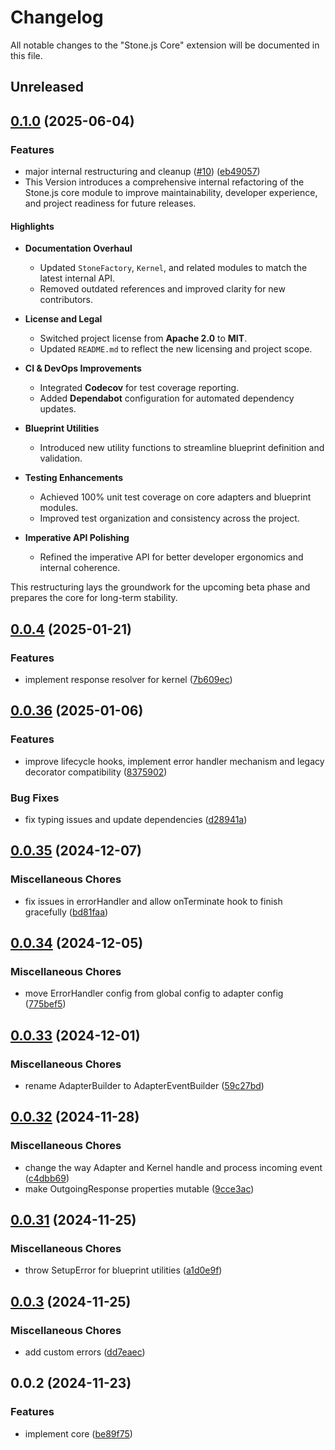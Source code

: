 # Changelog

All notable changes to the "Stone.js Core" extension will be documented in this file.

## Unreleased


## [0.1.0](https://github.com/stonemjs/core/compare/v0.0.4...v0.1.0) (2025-06-04)


### Features

* major internal restructuring and cleanup ([#10](https://github.com/stonemjs/core/issues/10)) ([eb49057](https://github.com/stonemjs/core/commit/eb4905700b68d877c83920dea41d27fb1c7f6b98))
* This Version introduces a comprehensive internal refactoring of the Stone.js core module to improve maintainability, developer experience, and project readiness for future releases.

#### Highlights

* **Documentation Overhaul**

  * Updated `StoneFactory`, `Kernel`, and related modules to match the latest internal API.
  * Removed outdated references and improved clarity for new contributors.

* **License and Legal**

  * Switched project license from **Apache 2.0** to **MIT**.
  * Updated `README.md` to reflect the new licensing and project scope.

* **CI & DevOps Improvements**

  * Integrated **Codecov** for test coverage reporting.
  * Added **Dependabot** configuration for automated dependency updates.

* **Blueprint Utilities**

  * Introduced new utility functions to streamline blueprint definition and validation.

* **Testing Enhancements**

  * Achieved 100% unit test coverage on core adapters and blueprint modules.
  * Improved test organization and consistency across the project.

* **Imperative API Polishing**

  * Refined the imperative API for better developer ergonomics and internal coherence.

This restructuring lays the groundwork for the upcoming beta phase and prepares the core for long-term stability.

## [0.0.4](https://github.com/stonemjs/core/compare/v0.0.36...v0.0.4) (2025-01-21)


### Features

* implement response resolver for kernel ([7b609ec](https://github.com/stonemjs/core/commit/7b609ec8ba784ecdcf8353e8626cb5efb0b144ab))

## [0.0.36](https://github.com/stonemjs/core/compare/v0.0.35...v0.0.36) (2025-01-06)


### Features

* improve lifecycle hooks, implement error handler mechanism and legacy decorator compatibility ([8375902](https://github.com/stonemjs/core/commit/83759020101bdf94fc7c7a0d8609e63689d57c0f))


### Bug Fixes

* fix typing issues and update dependencies ([d28941a](https://github.com/stonemjs/core/commit/d28941aea6c8a2d26eb8cc9621f78faa8122d968))

## [0.0.35](https://github.com/stonemjs/core/compare/v0.0.34...v0.0.35) (2024-12-07)


### Miscellaneous Chores

* fix issues in errorHandler and allow onTerminate hook to finish gracefully ([bd81faa](https://github.com/stonemjs/core/commit/bd81faa568439cf30eb0c939171bd081c0b50861))

## [0.0.34](https://github.com/stonemjs/core/compare/v0.0.33...v0.0.34) (2024-12-05)


### Miscellaneous Chores

* move ErrorHandler config from global config to adapter config ([775bef5](https://github.com/stonemjs/core/commit/775bef589e4302e7bceb11d58608ca782f3078c7))

## [0.0.33](https://github.com/stonemjs/core/compare/v0.0.32...v0.0.33) (2024-12-01)


### Miscellaneous Chores

* rename  AdapterBuilder to AdapterEventBuilder ([59c27bd](https://github.com/stonemjs/core/commit/59c27bdae04e7adc72d7c3e25cee704d5e04ce0c))

## [0.0.32](https://github.com/stonemjs/core/compare/v0.0.31...v0.0.32) (2024-11-28)


### Miscellaneous Chores

* change the way Adapter and Kernel handle and process incoming event ([c4dbb69](https://github.com/stonemjs/core/commit/c4dbb69a8c86aa6134b62f7d9cac7dabb444c749))
* make OutgoingResponse properties mutable ([9cce3ac](https://github.com/stonemjs/core/commit/9cce3accbbae4e07f941cf224818cba52006a712))

## [0.0.31](https://github.com/stonemjs/core/compare/v0.0.3...v0.0.31) (2024-11-25)


### Miscellaneous Chores

* throw SetupError for blueprint utilities ([a1d0e9f](https://github.com/stonemjs/core/commit/a1d0e9f001d3ced56e24beb77bf778d53bbcde5a))

## [0.0.3](https://github.com/stonemjs/core/compare/v0.0.2...v0.0.3) (2024-11-25)


### Miscellaneous Chores

* add custom errors ([dd7eaec](https://github.com/stonemjs/core/commit/dd7eaec566465ef84c36b87b824f8ea9ab76e8fa))

## 0.0.2 (2024-11-23)


### Features

* implement core ([be89f75](https://github.com/stonemjs/core/commit/be89f756f02a94c320588453a86b3e95bc4e060f))
